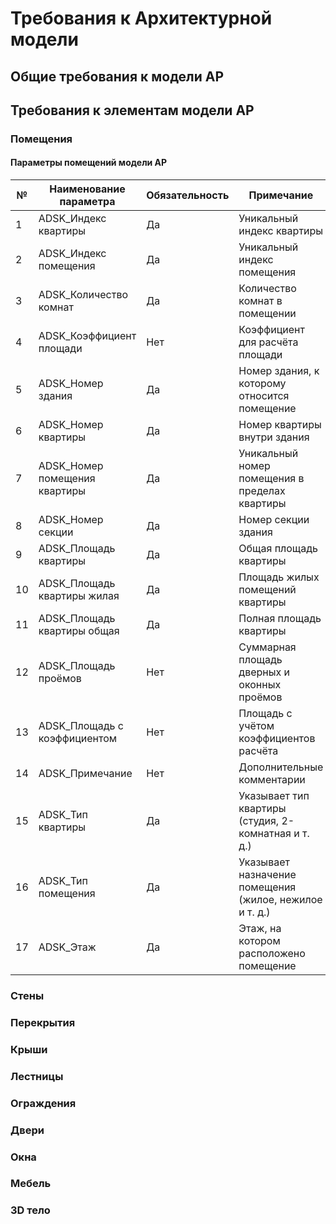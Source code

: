 # Требования к Архитектурной модели

## Общие требования к модели АР

## Требования к элементам модели АР

### Помещения

#### Параметры помещений модели АР

| №  | Наименование параметра         | Обязательность | Примечание                                              |
| -- | ------------------------------ | -------------- | ------------------------------------------------------- |
| 1  | ADSK\_Индекс квартиры          | Да             | Уникальный индекс квартиры                              |
| 2  | ADSK\_Индекс помещения         | Да             | Уникальный индекс помещения                             |
| 3  | ADSK\_Количество комнат        | Да             | Количество комнат в помещении                           |
| 4  | ADSK\_Коэффициент площади      | Нет            | Коэффициент для расчёта площади                         |
| 5  | ADSK\_Номер здания             | Да             | Номер здания, к которому относится помещение            |
| 6  | ADSK\_Номер квартиры           | Да             | Номер квартиры внутри здания                            |
| 7  | ADSK\_Номер помещения квартиры | Да             | Уникальный номер помещения в пределах квартиры          |
| 8  | ADSK\_Номер секции             | Да             | Номер секции здания                                     |
| 9  | ADSK\_Площадь квартиры         | Да             | Общая площадь квартиры                                  |
| 10 | ADSK\_Площадь квартиры жилая   | Да             | Площадь жилых помещений квартиры                        |
| 11 | ADSK\_Площадь квартиры общая   | Да             | Полная площадь квартиры                                 |
| 12 | ADSK\_Площадь проёмов          | Нет            | Суммарная площадь дверных и оконных проёмов             |
| 13 | ADSK\_Площадь с коэффициентом  | Нет            | Площадь с учётом коэффициентов расчёта                  |
| 14 | ADSK\_Примечание               | Нет            | Дополнительные комментарии                              |
| 15 | ADSK\_Тип квартиры             | Да             | Указывает тип квартиры (студия, 2-комнатная и т. д.)    |
| 16 | ADSK\_Тип помещения            | Да             | Указывает назначение помещения (жилое, нежилое и т. д.) |
| 17 | ADSK\_Этаж                     | Да             | Этаж, на котором расположено помещение                  |

### Стены

### Перекрытия

### Крыши

### Лестницы

### Ограждения

### Двери

### Окна

### Мебель

### 3D тело
